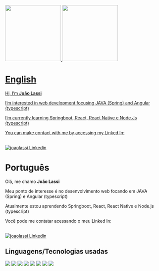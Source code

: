 <div>
  <a href="#">
  <img height="180em" src="https://github-readme-stats.vercel.app/api?username=joaolassi&show_icons=true&theme=radical&include_all_commits=true&count_private=true"/>
  <img height="180em" src="https://github-readme-stats.vercel.app/api/top-langs/?username=joaolassi&layout=compact&langs_count=7&theme=radical"/>
</div>

<h1>English</h1>
<p>Hi, I’m <b>João Lassi</b></p>
<p>I’m interested in web development focusing JAVA (Spring) and Angular (typescript)</p>
<p>I’m currently learning Springboot, React, React Native e Node.Js (typescript)</p>
<p>You can make contact with me by accessing my Linked In: </p>
<br/>
<a href="https://www.linkedin.com/in/jmlassi/?locale=en_US"><img src="https://img.shields.io/badge/LinkedIn-0077B5?style=for-the-badge&logo=linkedin&logoColor=white" alt="joaolassi Linkedin"/></a>

  <h1>Português</h1>
  <p>Olá, me chamo <b>João Lassi</b></p>
  <p>Meu ponto de interesse é no desenvolvimento web focando em JAVA (Spring) e Angular (typescript)</p>
  <p>Atualmente estou aprendendo Springboot, React, React Native e Node.js (typescript)</p>
  <p>Você pode me contatar acessando o meu Linked In:</p>
  <br/>
  <a href="https://www.linkedin.com/in/jmlassi/"><img src="https://img.shields.io/badge/LinkedIn-0077B5?style=for-the-badge&logo=linkedin&logoColor=white" alt="joaolassi Linkedin"/></a>
  
<h2>Linguagens/Tecnologias usadas</h2>

<div style="display:inline;">
  <img src="https://img.shields.io/badge/Java-ED8B00?style=for-the-badge&logo=java&logoColor=white"/>
  <img src="https://img.shields.io/badge/Angular-DD0031?style=for-the-badge&logo=angular&logoColor=white"/>
  <img src="https://img.shields.io/badge/Spring-6DB33F?style=for-the-badge&logo=spring&logoColor=white"/>
  <img src="https://img.shields.io/badge/CSS3-1572B6?style=for-the-badge&logo=css3&logoColor=white"/>
  <img src="https://img.shields.io/badge/HTML5-E34F26?style=for-the-badge&logo=html5&logoColor=white"/>
  <img src="https://img.shields.io/badge/MySQL-00000F?style=for-the-badge&logo=mysql&logoColor=white"/>
  <img src="https://img.shields.io/badge/Heroku-430098?style=for-the-badge&logo=heroku&logoColor=white"/>
  <img src="https://img.shields.io/badge/Windows-0078D6?style=for-the-badge&logo=windows&logoColor=white"/>
</div>
